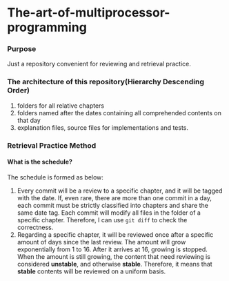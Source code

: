 # The-art-of-multiprocessor-programming

### Purpose

Just a repository convenient for reviewing and retrieval practice.

### The architecture of this repository(Hierarchy Descending Order)

1. folders for all relative chapters
2. folders named after the dates containing all comprehended contents on that day
3. explanation files, source files for implementations and tests.

### Retrieval Practice Method

#### What is the schedule?

The schedule is formed as below:

1. Every commit will be a review to a specific chapter, and it will be tagged with the date. If, even rare, there are more than one commit in a day, each commit must be strictly classified into chapters and share the same date tag. Each commit will modify all files in the folder of a specific chapter. Therefore, I can use `git diff` to check the correctness.
2. Regarding a specific chapter, it will be reviewed once after a specific amount of days since the last review. The amount will grow exponentially from 1 to 16. After it arrives at 16, growing is stopped. When the amount is still growing, the content that need reviewing is considered **unstable**, and otherwise **stable**. Therefore, it means that **stable** contents will be reviewed on a uniform basis.